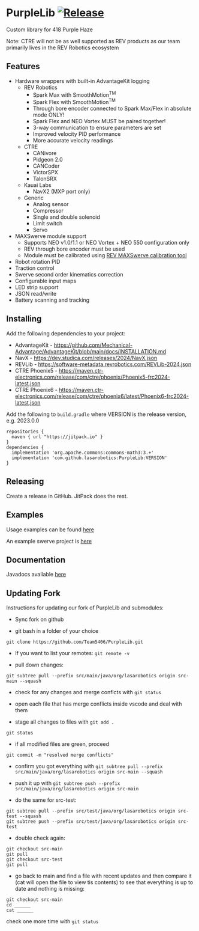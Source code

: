 
# PurpleLib [![Release](https://jitpack.io/v/lasarobotics/PurpleLib.svg)](https://jitpack.io/#lasarobotics/PurpleLib)


Custom library for 418 Purple Haze

Note: CTRE will not be as well supported as REV products as our team primarily lives in the REV Robotics ecosystem

## Features
* Hardware wrappers with built-in AdvantageKit logging
  * REV Robotics
    * Spark Max with SmoothMotion<sup>TM</sup>
    * Spark Flex with SmoothMotion<sup>TM</sup>
    * Through bore encoder connected to Spark Max/Flex in absolute mode ONLY!
    * Spark Flex and NEO Vortex MUST be paired together!
    * 3-way communication to ensure parameters are set
    * Improved velocity PID performance
    * More accurate velocity readings
  * CTRE
    * CANivore
    * Pidgeon 2.0
    * CANCoder
    * VictorSPX
    * TalonSRX
  * Kauai Labs
    * NavX2 (MXP port only)
  * Generic
    * Analog sensor
    * Compressor
    * Single and double solenoid
    * Limit switch
    * Servo
* MAXSwerve module support
  * Supports NEO v1.0/1.1 or NEO Vortex + NEO 550 configuration only
  * REV through bore encoder must be used
  * Module must be calibrated using [REV MAXSwerve calibration tool](https://docs.revrobotics.com/sparkmax/software-resources/calibration-for-maxswerve)
* Robot rotation PID
* Traction control
* Swerve second order kinematics correction
* Configurable input maps
* LED strip support
* JSON read/write
* Battery scanning and tracking


## Installing
Add the following dependencies to your project:
* AdvantageKit - https://github.com/Mechanical-Advantage/AdvantageKit/blob/main/docs/INSTALLATION.md
* NavX - https://dev.studica.com/releases/2024/NavX.json
* REVLib - https://software-metadata.revrobotics.com/REVLib-2024.json
* CTRE Phoenix5 - https://maven.ctr-electronics.com/release/com/ctre/phoenix/Phoenix5-frc2024-latest.json
* CTRE Phoenix6 - https://maven.ctr-electronics.com/release/com/ctre/phoenix6/latest/Phoenix6-frc2024-latest.json

Add the following to `build.gradle` where VERSION is the release version, e.g. 2023.0.0
```
repositories {
  maven { url "https://jitpack.io" }
}
dependencies {
  implementation 'org.apache.commons:commons-math3:3.+'
  implementation 'com.github.lasarobotics:PurpleLib:VERSION'
}
```

## Releasing
Create a release in GitHub. JitPack does the rest.

## Examples
Usage examples can be found [here](https://github.com/lasarobotics/PurpleLibExamples)

An example swerve project is [here](https://github.com/lasarobotics/PurpleSwerve)

## Documentation
Javadocs available [here](https://jitpack.io/com/github/lasarobotics/PurpleLib/latest/javadoc/)

## Updating Fork
Instructions for updating our fork of PurpleLib and submodules:

* Sync fork on github

* git bash in a folder of your choice
```
git clone https://github.com/Team5406/PurpleLib.git
```
* If you want to list your remotes: `git remote -v`
  
* pull down changes:
```
git subtree pull --prefix src/main/java/org/lasarobotics origin src-main --squash
```
* check for any changes and merge conflcts with `git status`

* open each file that has merge conflicts inside vscode and deal with them

* stage all changes to files with `git add .`
```
git status
```
* if all modified files are green, proceed
```
git commit -m "resolved merge conflicts"
```
* confirm you got everything with `git subtree pull --prefix src/main/java/org/lasarobotics origin src-main --squash`

* push it up with `git subtree push --prefix src/main/java/org/lasarobotics origin src-main`

* do the same for src-test:
```
git subtree pull --prefix src/test/java/org/lasarobotics origin src-test --squash
git subtree push --prefix src/test/java/org/lasarobotics origin src-test
```

* double check again:
```
git checkout src-main
git pull
git checkout src-test
git pull
```
* go back to main and find a file with recent updates and then compare it (cat will open the file to view tis contents) to see that everything is up to date and nothing is missing:
```
git checkout src-main
cd ______
cat ______
```
check one more time with `git status`
